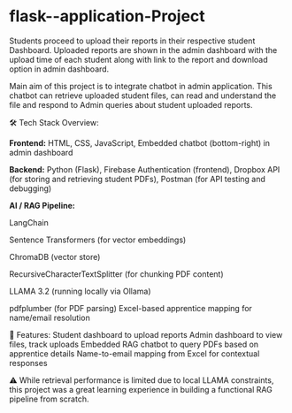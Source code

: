 # flask--application-Project

Students proceed to upload their reports in their respective student Dashboard.
Uploaded reports are shown in the admin dashboard with the upload time of each student along with link to the report and download option in admin dashboard.

Main aim of this project is to integrate chatbot in admin application. This chatbot can retrieve uploaded student files, can read and understand the file and respond to Admin queries about student uploaded reports.

🛠️ Tech Stack Overview:

**Frontend:**
HTML, CSS, JavaScript,
Embedded chatbot (bottom-right) in admin dashboard


**Backend:**
Python (Flask),
Firebase Authentication (frontend),
Dropbox API (for storing and retrieving student PDFs),
Postman (for API testing and debugging)


**AI / RAG Pipeline:**

LangChain

Sentence Transformers (for vector embeddings)

ChromaDB (vector store)

RecursiveCharacterTextSplitter (for chunking PDF content)

LLAMA 3.2 (running locally via Ollama)

pdfplumber (for PDF parsing) 
Excel-based apprentice mapping for name/email resolution


📌 Features:
Student dashboard to upload reports
Admin dashboard to view files, track uploads
Embedded RAG chatbot to query PDFs based on apprentice details
Name-to-email mapping from Excel for contextual responses

⚠️ While retrieval performance is limited due to local LLAMA constraints, this project was a great learning experience in building a functional RAG pipeline from scratch.

